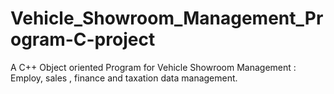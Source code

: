 # Vehicle_Showroom_Management_Program-C-project
A C++ Object oriented Program for Vehicle Showroom Management : Employ, sales , finance and taxation data management. 

